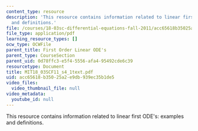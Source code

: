 ```yaml
---
content_type: resource
description: 'This resource contains information related to linear first ODE''s: examples
  and definitions.'
file: /courses/18-03sc-differential-equations-fall-2011/acc65618b35025a2e9db939ec35b1de5_MIT18_03SCF11_s4_1text.pdf
file_type: application/pdf
learning_resource_types: []
ocw_type: OCWFile
parent_title: First Order Linear ODE's
parent_type: CourseSection
parent_uid: 0d78ffc3-e5f4-5556-afa4-95492cde6c39
resourcetype: Document
title: MIT18_03SCF11_s4_1text.pdf
uid: acc65618-b350-25a2-e9db-939ec35b1de5
video_files:
  video_thumbnail_file: null
video_metadata:
  youtube_id: null
---
```

This resource contains information related to linear first ODE's: examples and definitions.